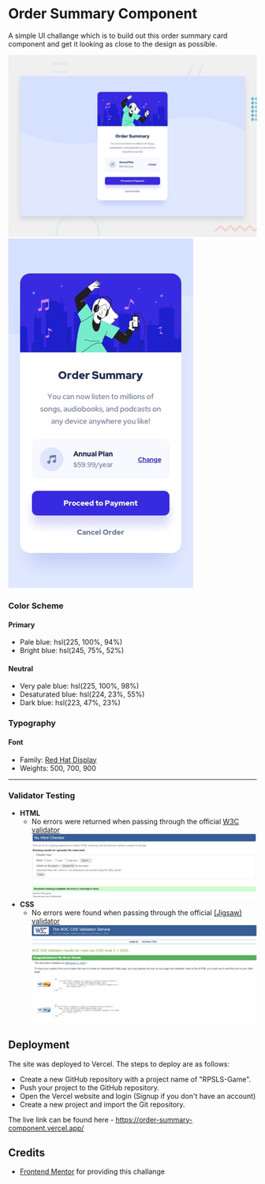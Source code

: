 # Order Summary Component

A simple UI challange which is to build out this order summary card component and get it looking as close to the design as possible.

![Desktop Preview](/assets/design/desktop-preview.jpg)
![Mobile Preview](/assets/design/mobile-design.jpg)

### Color Scheme

#### Primary

- Pale blue: hsl(225, 100%, 94%)
- Bright blue: hsl(245, 75%, 52%)

#### Neutral

- Very pale blue: hsl(225, 100%, 98%)
- Desaturated blue: hsl(224, 23%, 55%)
- Dark blue: hsl(223, 47%, 23%)

### Typography

#### Font

- Family: [Red Hat Display](https://fonts.google.com/specimen/Red+Hat+Display)
- Weights: 500, 700, 900

---

### Validator Testing

- **HTML**
  - No errors were returned when passing through the official [W3C validator](https://validator.w3.org/nu/?doc=https%3A%2F%2Frpsls-game.vercel.app%2Findex.html)
    ![HTML Validation](/assets/design/html-validation.png)
- **CSS**
  - No errors were found when passing through the official [(Jigsaw) validator](https://jigsaw.w3.org/css-validator/validator)
    ![CSS Validation](/assets/design/css-validation.png)

## Deployment

The site was deployed to Vercel. The steps to deploy are as follows:

- Create a new GitHub repository with a project name of "RPSLS-Game".
- Push your project to the GitHub repository.
- Open the Vercel website and login (Signup if you don't have an account)
- Create a new project and import the Git repository.

The live link can be found here - https://order-summary-component.vercel.app/

## Credits

- [Frontend Mentor](https://validator.w3.org/nu/?doc=https%3A%2F%2Frpsls-game.vercel.app%2Findex.html) for providing this challange
